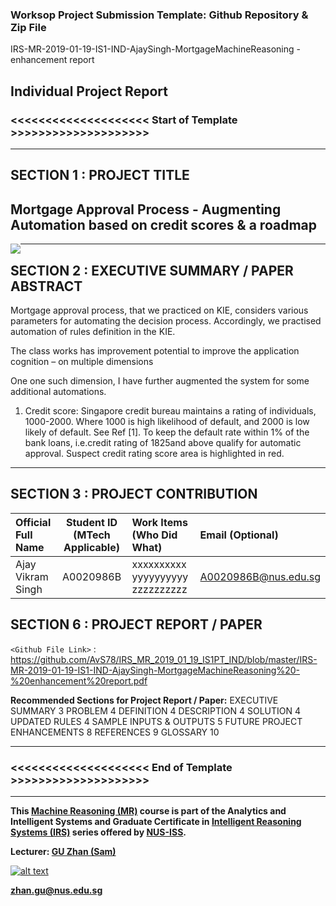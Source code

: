 ### Worksop Project Submission Template: Github Repository & Zip File

IRS-MR-2019-01-19-IS1-IND-AjaySingh-MortgageMachineReasoning - enhancement report

Individual Project Report
---

### <<<<<<<<<<<<<<<<<<<< Start of Template >>>>>>>>>>>>>>>>>>>>

---

## SECTION 1 : PROJECT TITLE
## Mortgage Approval Process - Augmenting Automation based on credit scores & a roadmap


<img src="SystemCode/clips/static/hdb-bto.png"
     style="float: left; margin-right: 0px;" />

---
## SECTION 2 : EXECUTIVE SUMMARY / PAPER ABSTRACT
Mortgage approval process, that we practiced on KIE, considers various parameters for automating the decision process. Accordingly, we practised automation of rules definition in the KIE.

The class works has improvement potential to improve the application cognition – on multiple dimensions


One one such dimension, I have further augmented the system for some additional automations.

1)	Credit score: Singapore credit bureau maintains a rating of individuals, 1000-2000. Where 1000 is high likelihood of default, and 2000 is low likely of default. See Ref [1]. To keep the default rate within 1% of the bank loans, i.e.credit rating of 1825and above qualify for automatic approval. Suspect credit rating score area is highlighted in red.

---
## SECTION 3 :  PROJECT CONTRIBUTION

| Official Full Name  | Student ID (MTech Applicable)  | Work Items (Who Did What) | Email (Optional) |
| :------------ |:---------------:| :-----| :-----|
| Ajay Vikram Singh | A0020986B | xxxxxxxxxx yyyyyyyyyy zzzzzzzzzz| A0020986B@nus.edu.sg |



## SECTION 6 : PROJECT REPORT / PAPER

`<Github File Link>` : https://github.com/AvS78/IRS_MR_2019_01_19_IS1PT_IND/blob/master/IRS-MR-2019-01-19-IS1-IND-AjaySingh-MortgageMachineReasoning%20-%20enhancement%20report.pdf

**Recommended Sections for Project Report / Paper:**
EXECUTIVE SUMMARY	3
PROBLEM	4
DEFINITION	4
DESCRIPTION	4
SOLUTION	4
UPDATED RULES	4
SAMPLE INPUTS & OUTPUTS	5
FUTURE PROJECT ENHANCEMENTS	8
REFERENCES	9
GLOSSARY	10




---

### <<<<<<<<<<<<<<<<<<<< End of Template >>>>>>>>>>>>>>>>>>>>

---

**This [Machine Reasoning (MR)](https://www.iss.nus.edu.sg/executive-education/course/detail/machine-reasoning "Machine Reasoning") course is part of the Analytics and Intelligent Systems and Graduate Certificate in [Intelligent Reasoning Systems (IRS)](https://www.iss.nus.edu.sg/stackable-certificate-programmes/intelligent-systems "Intelligent Reasoning Systems") series offered by [NUS-ISS](https://www.iss.nus.edu.sg "Institute of Systems Science, National University of Singapore").**

**Lecturer: [GU Zhan (Sam)](https://www.iss.nus.edu.sg/about-us/staff/detail/201/GU%20Zhan "GU Zhan (Sam)")**

[![alt text](https://www.iss.nus.edu.sg/images/default-source/About-Us/7.6.1-teaching-staff/sam-website.tmb-.png "Let's check Sam' profile page")](https://www.iss.nus.edu.sg/about-us/staff/detail/201/GU%20Zhan)

**zhan.gu@nus.edu.sg**
